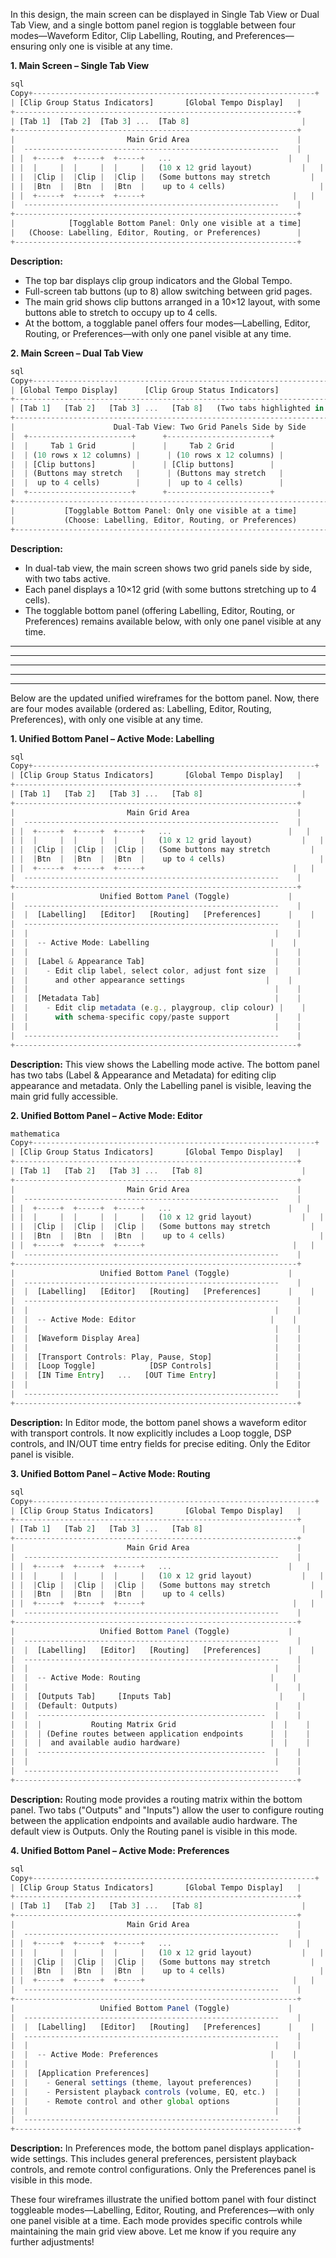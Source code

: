 In this design, the main screen can be displayed in Single Tab View or Dual Tab View, and a single bottom panel region is togglable between four modes—Waveform Editor, Clip Labelling, Routing, and Preferences—ensuring only one is visible at any time.




**1. Main Screen – Single Tab View**

```javascript
sql
Copy+---------------------------------------------------------------+
| [Clip Group Status Indicators]       [Global Tempo Display]   |
+---------------------------------------------------------------+
| [Tab 1]  [Tab 2]  [Tab 3] ...  [Tab 8]                         |
+---------------------------------------------------------------+
|                         Main Grid Area                        |
|  ---------------------------------------------------------    |
| |  +-----+  +-----+  +-----+   ...                          |   |
| |  |     |  |     |  |     |   (10 x 12 grid layout)           |   |
| |  |Clip |  |Clip |  |Clip |   (Some buttons may stretch         |   |
| |  |Btn  |  |Btn  |  |Btn  |    up to 4 cells)                     |   |
| |  +-----+  +-----+  +-----+                                 |   |
|  ---------------------------------------------------------    |
+---------------------------------------------------------------+
|            [Togglable Bottom Panel: Only one visible at a time]            |
|   (Choose: Labelling, Editor, Routing, or Preferences)        |
+---------------------------------------------------------------+

```

**Description:**

- The top bar displays clip group indicators and the Global Tempo.
- Full-screen tab buttons (up to 8) allow switching between grid pages.
- The main grid shows clip buttons arranged in a 10×12 layout, with some buttons able to stretch to occupy up to 4 cells.
- At the bottom, a togglable panel offers four modes—Labelling, Editor, Routing, or Preferences—with only one panel visible at any time.




**2. Main Screen – Dual Tab View**

```javascript
sql
Copy+---------------------------------------------------------------------------------+
| [Global Tempo Display]      [Clip Group Status Indicators]                      |
+---------------------------------------------------------------------------------+
| [Tab 1]   [Tab 2]   [Tab 3] ...   [Tab 8]   (Two tabs highlighted in dual view)  |
+---------------------------------------------------------------------------------+
|                      Dual-Tab View: Two Grid Panels Side by Side                |
|  +-----------------------+      +-----------------------+                     |
|  |     Tab 1 Grid        |      |     Tab 2 Grid        |                     |
|  | (10 rows x 12 columns) |      | (10 rows x 12 columns) |                     |
|  | [Clip buttons]        |      | [Clip buttons]        |                     |
|  | (Buttons may stretch   |      | (Buttons may stretch   |                     |
|  |  up to 4 cells)        |      |  up to 4 cells)        |                     |
|  +-----------------------+      +-----------------------+                     |
+---------------------------------------------------------------------------------+
|           [Togglable Bottom Panel: Only one visible at a time]                  |
|           (Choose: Labelling, Editor, Routing, or Preferences)                  |
+---------------------------------------------------------------------------------+

```

**Description:**

- In dual-tab view, the main screen shows two grid panels side by side, with two tabs active.
- Each panel displays a 10×12 grid (with some buttons stretching up to 4 cells).
- The togglable bottom panel (offering Labelling, Editor, Routing, or Preferences) remains available below, with only one panel visible at any time.

***

***

***

***

***

Below are the updated unified wireframes for the bottom panel. Now, there are four modes available (ordered as: Labelling, Editor, Routing, Preferences), with only one visible at any time.




**1. Unified Bottom Panel – Active Mode: Labelling**

```javascript
sql
Copy+---------------------------------------------------------------+
| [Clip Group Status Indicators]       [Global Tempo Display]   |
+---------------------------------------------------------------+
| [Tab 1]   [Tab 2]   [Tab 3] ...   [Tab 8]                      |
+---------------------------------------------------------------+
|                         Main Grid Area                        |
|  ---------------------------------------------------------    |
| |  +-----+  +-----+  +-----+   ...                          |   |
| |  |     |  |     |  |     |   (10 x 12 grid layout)           |   |
| |  |Clip |  |Clip |  |Clip |   (Some buttons may stretch         |   |
| |  |Btn  |  |Btn  |  |Btn  |    up to 4 cells)                     |   |
| |  +-----+  +-----+  +-----+                                 |   |
|  ---------------------------------------------------------    |
+---------------------------------------------------------------+
|                   Unified Bottom Panel (Toggle)             |
|  ---------------------------------------------------------    |
|  |  [Labelling]   [Editor]   [Routing]   [Preferences]      |    |
|  ---------------------------------------------------------    |
|  |                                                       |    |
|  |  -- Active Mode: Labelling                           |    |
|  |                                                       |    |
|  |  [Label & Appearance Tab]                             |    |
|  |    - Edit clip label, select color, adjust font size  |    |
|  |      and other appearance settings                  |    |
|  |                                                       |    |
|  |  [Metadata Tab]                                       |    |
|  |    - Edit clip metadata (e.g., playgroup, clip colour) |    |
|  |      with schema-specific copy/paste support          |    |
|  |                                                       |    |
|  ---------------------------------------------------------    |
+---------------------------------------------------------------+

```

**Description:**
This view shows the Labelling mode active. The bottom panel has two tabs (Label & Appearance and Metadata) for editing clip appearance and metadata. Only the Labelling panel is visible, leaving the main grid fully accessible.




**2. Unified Bottom Panel – Active Mode: Editor**

```javascript
mathematica
Copy+---------------------------------------------------------------+
| [Clip Group Status Indicators]       [Global Tempo Display]   |
+---------------------------------------------------------------+
| [Tab 1]   [Tab 2]   [Tab 3] ...   [Tab 8]                      |
+---------------------------------------------------------------+
|                         Main Grid Area                        |
|  ---------------------------------------------------------    |
| |  +-----+  +-----+  +-----+   ...                          |   |
| |  |     |  |     |  |     |   (10 x 12 grid layout)           |   |
| |  |Clip |  |Clip |  |Clip |   (Some buttons may stretch         |   |
| |  |Btn  |  |Btn  |  |Btn  |    up to 4 cells)                     |   |
| |  +-----+  +-----+  +-----+                                 |   |
|  ---------------------------------------------------------    |
+---------------------------------------------------------------+
|                   Unified Bottom Panel (Toggle)             |
|  ---------------------------------------------------------    |
|  |  [Labelling]   [Editor]   [Routing]   [Preferences]      |    |
|  ---------------------------------------------------------    |
|  |                                                       |    |
|  |  -- Active Mode: Editor                              |    |
|  |                                                       |    |
|  |  [Waveform Display Area]                              |    |
|  |                                                       |    |
|  |  [Transport Controls: Play, Pause, Stop]              |    |
|  |  [Loop Toggle]            [DSP Controls]              |    |
|  |  [IN Time Entry]   ...   [OUT Time Entry]             |    |
|  |                                                       |    |
|  ---------------------------------------------------------    |
+---------------------------------------------------------------+

```

**Description:**
In Editor mode, the bottom panel shows a waveform editor with transport controls. It now explicitly includes a Loop toggle, DSP controls, and IN/OUT time entry fields for precise editing. Only the Editor panel is visible.




**3. Unified Bottom Panel – Active Mode: Routing**

```javascript
sql
Copy+---------------------------------------------------------------+
| [Clip Group Status Indicators]       [Global Tempo Display]   |
+---------------------------------------------------------------+
| [Tab 1]   [Tab 2]   [Tab 3] ...   [Tab 8]                      |
+---------------------------------------------------------------+
|                         Main Grid Area                        |
|  ---------------------------------------------------------    |
| |  +-----+  +-----+  +-----+   ...                          |   |
| |  |     |  |     |  |     |   (10 x 12 grid layout)           |   |
| |  |Clip |  |Clip |  |Clip |   (Some buttons may stretch         |   |
| |  |Btn  |  |Btn  |  |Btn  |    up to 4 cells)                     |   |
| |  +-----+  +-----+  +-----+                                 |   |
|  ---------------------------------------------------------    |
+---------------------------------------------------------------+
|                   Unified Bottom Panel (Toggle)             |
|  ---------------------------------------------------------    |
|  |  [Labelling]   [Editor]   [Routing]   [Preferences]      |    |
|  ---------------------------------------------------------    |
|  |                                                       |    |
|  |  -- Active Mode: Routing                             |    |
|  |                                                       |    |
|  |  [Outputs Tab]     [Inputs Tab]                        |    |
|  |  (Default: Outputs)                                   |    |
|  |  ---------------------------------------------------  |    |
|  |  |           Routing Matrix Grid                     |  |    |
|  |  | (Define routes between application endpoints      |  |    |
|  |  |  and available audio hardware)                    |  |    |
|  |  ---------------------------------------------------  |    |
|  |                                                       |    |
|  ---------------------------------------------------------    |
+---------------------------------------------------------------+

```

**Description:**
Routing mode provides a routing matrix within the bottom panel. Two tabs ("Outputs" and "Inputs") allow the user to configure routing between the application endpoints and available audio hardware. The default view is Outputs. Only the Routing panel is visible in this mode.




**4. Unified Bottom Panel – Active Mode: Preferences**

```javascript
sql
Copy+---------------------------------------------------------------+
| [Clip Group Status Indicators]       [Global Tempo Display]   |
+---------------------------------------------------------------+
| [Tab 1]   [Tab 2]   [Tab 3] ...   [Tab 8]                      |
+---------------------------------------------------------------+
|                         Main Grid Area                        |
|  ---------------------------------------------------------    |
| |  +-----+  +-----+  +-----+   ...                          |   |
| |  |     |  |     |  |     |   (10 x 12 grid layout)           |   |
| |  |Clip |  |Clip |  |Clip |   (Some buttons may stretch         |   |
| |  |Btn  |  |Btn  |  |Btn  |    up to 4 cells)                     |   |
| |  +-----+  +-----+  +-----+                                 |   |
|  ---------------------------------------------------------    |
+---------------------------------------------------------------+
|                   Unified Bottom Panel (Toggle)             |
|  ---------------------------------------------------------    |
|  |  [Labelling]   [Editor]   [Routing]   [Preferences]      |    |
|  ---------------------------------------------------------    |
|  |                                                       |    |
|  |  -- Active Mode: Preferences                         |    |
|  |                                                       |    |
|  |  [Application Preferences]                            |    |
|  |    - General settings (theme, layout preferences)     |    |
|  |    - Persistent playback controls (volume, EQ, etc.)  |    |
|  |    - Remote control and other global options          |    |
|  |                                                       |    |
|  ---------------------------------------------------------    |
+---------------------------------------------------------------+

```

**Description:**
In Preferences mode, the bottom panel displays application-wide settings. This includes general preferences, persistent playback controls, and remote control configurations. Only the Preferences panel is visible in this mode.




These four wireframes illustrate the unified bottom panel with four distinct toggleable modes—Labelling, Editor, Routing, and Preferences—with only one panel visible at a time. Each mode provides specific controls while maintaining the main grid view above. Let me know if you require any further adjustments!